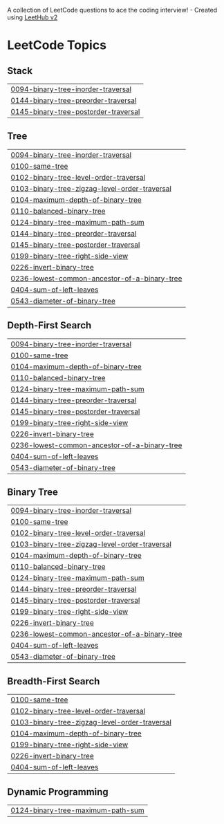 A collection of LeetCode questions to ace the coding interview! - Created using [LeetHub v2](https://github.com/arunbhardwaj/LeetHub-2.0)
<!---LeetCode Topics Start-->
# LeetCode Topics
## Stack
|  |
| ------- |
| [0094-binary-tree-inorder-traversal](https://github.com/Rupak-18/DSA-BinaryTrees/tree/master/0094-binary-tree-inorder-traversal) |
| [0144-binary-tree-preorder-traversal](https://github.com/Rupak-18/DSA-BinaryTrees/tree/master/0144-binary-tree-preorder-traversal) |
| [0145-binary-tree-postorder-traversal](https://github.com/Rupak-18/DSA-BinaryTrees/tree/master/0145-binary-tree-postorder-traversal) |
## Tree
|  |
| ------- |
| [0094-binary-tree-inorder-traversal](https://github.com/Rupak-18/DSA-BinaryTrees/tree/master/0094-binary-tree-inorder-traversal) |
| [0100-same-tree](https://github.com/Rupak-18/DSA-BinaryTrees/tree/master/0100-same-tree) |
| [0102-binary-tree-level-order-traversal](https://github.com/Rupak-18/DSA-BinaryTrees/tree/master/0102-binary-tree-level-order-traversal) |
| [0103-binary-tree-zigzag-level-order-traversal](https://github.com/Rupak-18/DSA-BinaryTrees/tree/master/0103-binary-tree-zigzag-level-order-traversal) |
| [0104-maximum-depth-of-binary-tree](https://github.com/Rupak-18/DSA-BinaryTrees/tree/master/0104-maximum-depth-of-binary-tree) |
| [0110-balanced-binary-tree](https://github.com/Rupak-18/DSA-BinaryTrees/tree/master/0110-balanced-binary-tree) |
| [0124-binary-tree-maximum-path-sum](https://github.com/Rupak-18/DSA-BinaryTrees/tree/master/0124-binary-tree-maximum-path-sum) |
| [0144-binary-tree-preorder-traversal](https://github.com/Rupak-18/DSA-BinaryTrees/tree/master/0144-binary-tree-preorder-traversal) |
| [0145-binary-tree-postorder-traversal](https://github.com/Rupak-18/DSA-BinaryTrees/tree/master/0145-binary-tree-postorder-traversal) |
| [0199-binary-tree-right-side-view](https://github.com/Rupak-18/DSA-BinaryTrees/tree/master/0199-binary-tree-right-side-view) |
| [0226-invert-binary-tree](https://github.com/Rupak-18/DSA-BinaryTrees/tree/master/0226-invert-binary-tree) |
| [0236-lowest-common-ancestor-of-a-binary-tree](https://github.com/Rupak-18/DSA-BinaryTrees/tree/master/0236-lowest-common-ancestor-of-a-binary-tree) |
| [0404-sum-of-left-leaves](https://github.com/Rupak-18/DSA-BinaryTrees/tree/master/0404-sum-of-left-leaves) |
| [0543-diameter-of-binary-tree](https://github.com/Rupak-18/DSA-BinaryTrees/tree/master/0543-diameter-of-binary-tree) |
## Depth-First Search
|  |
| ------- |
| [0094-binary-tree-inorder-traversal](https://github.com/Rupak-18/DSA-BinaryTrees/tree/master/0094-binary-tree-inorder-traversal) |
| [0100-same-tree](https://github.com/Rupak-18/DSA-BinaryTrees/tree/master/0100-same-tree) |
| [0104-maximum-depth-of-binary-tree](https://github.com/Rupak-18/DSA-BinaryTrees/tree/master/0104-maximum-depth-of-binary-tree) |
| [0110-balanced-binary-tree](https://github.com/Rupak-18/DSA-BinaryTrees/tree/master/0110-balanced-binary-tree) |
| [0124-binary-tree-maximum-path-sum](https://github.com/Rupak-18/DSA-BinaryTrees/tree/master/0124-binary-tree-maximum-path-sum) |
| [0144-binary-tree-preorder-traversal](https://github.com/Rupak-18/DSA-BinaryTrees/tree/master/0144-binary-tree-preorder-traversal) |
| [0145-binary-tree-postorder-traversal](https://github.com/Rupak-18/DSA-BinaryTrees/tree/master/0145-binary-tree-postorder-traversal) |
| [0199-binary-tree-right-side-view](https://github.com/Rupak-18/DSA-BinaryTrees/tree/master/0199-binary-tree-right-side-view) |
| [0226-invert-binary-tree](https://github.com/Rupak-18/DSA-BinaryTrees/tree/master/0226-invert-binary-tree) |
| [0236-lowest-common-ancestor-of-a-binary-tree](https://github.com/Rupak-18/DSA-BinaryTrees/tree/master/0236-lowest-common-ancestor-of-a-binary-tree) |
| [0404-sum-of-left-leaves](https://github.com/Rupak-18/DSA-BinaryTrees/tree/master/0404-sum-of-left-leaves) |
| [0543-diameter-of-binary-tree](https://github.com/Rupak-18/DSA-BinaryTrees/tree/master/0543-diameter-of-binary-tree) |
## Binary Tree
|  |
| ------- |
| [0094-binary-tree-inorder-traversal](https://github.com/Rupak-18/DSA-BinaryTrees/tree/master/0094-binary-tree-inorder-traversal) |
| [0100-same-tree](https://github.com/Rupak-18/DSA-BinaryTrees/tree/master/0100-same-tree) |
| [0102-binary-tree-level-order-traversal](https://github.com/Rupak-18/DSA-BinaryTrees/tree/master/0102-binary-tree-level-order-traversal) |
| [0103-binary-tree-zigzag-level-order-traversal](https://github.com/Rupak-18/DSA-BinaryTrees/tree/master/0103-binary-tree-zigzag-level-order-traversal) |
| [0104-maximum-depth-of-binary-tree](https://github.com/Rupak-18/DSA-BinaryTrees/tree/master/0104-maximum-depth-of-binary-tree) |
| [0110-balanced-binary-tree](https://github.com/Rupak-18/DSA-BinaryTrees/tree/master/0110-balanced-binary-tree) |
| [0124-binary-tree-maximum-path-sum](https://github.com/Rupak-18/DSA-BinaryTrees/tree/master/0124-binary-tree-maximum-path-sum) |
| [0144-binary-tree-preorder-traversal](https://github.com/Rupak-18/DSA-BinaryTrees/tree/master/0144-binary-tree-preorder-traversal) |
| [0145-binary-tree-postorder-traversal](https://github.com/Rupak-18/DSA-BinaryTrees/tree/master/0145-binary-tree-postorder-traversal) |
| [0199-binary-tree-right-side-view](https://github.com/Rupak-18/DSA-BinaryTrees/tree/master/0199-binary-tree-right-side-view) |
| [0226-invert-binary-tree](https://github.com/Rupak-18/DSA-BinaryTrees/tree/master/0226-invert-binary-tree) |
| [0236-lowest-common-ancestor-of-a-binary-tree](https://github.com/Rupak-18/DSA-BinaryTrees/tree/master/0236-lowest-common-ancestor-of-a-binary-tree) |
| [0404-sum-of-left-leaves](https://github.com/Rupak-18/DSA-BinaryTrees/tree/master/0404-sum-of-left-leaves) |
| [0543-diameter-of-binary-tree](https://github.com/Rupak-18/DSA-BinaryTrees/tree/master/0543-diameter-of-binary-tree) |
## Breadth-First Search
|  |
| ------- |
| [0100-same-tree](https://github.com/Rupak-18/DSA-BinaryTrees/tree/master/0100-same-tree) |
| [0102-binary-tree-level-order-traversal](https://github.com/Rupak-18/DSA-BinaryTrees/tree/master/0102-binary-tree-level-order-traversal) |
| [0103-binary-tree-zigzag-level-order-traversal](https://github.com/Rupak-18/DSA-BinaryTrees/tree/master/0103-binary-tree-zigzag-level-order-traversal) |
| [0104-maximum-depth-of-binary-tree](https://github.com/Rupak-18/DSA-BinaryTrees/tree/master/0104-maximum-depth-of-binary-tree) |
| [0199-binary-tree-right-side-view](https://github.com/Rupak-18/DSA-BinaryTrees/tree/master/0199-binary-tree-right-side-view) |
| [0226-invert-binary-tree](https://github.com/Rupak-18/DSA-BinaryTrees/tree/master/0226-invert-binary-tree) |
| [0404-sum-of-left-leaves](https://github.com/Rupak-18/DSA-BinaryTrees/tree/master/0404-sum-of-left-leaves) |
## Dynamic Programming
|  |
| ------- |
| [0124-binary-tree-maximum-path-sum](https://github.com/Rupak-18/DSA-BinaryTrees/tree/master/0124-binary-tree-maximum-path-sum) |
<!---LeetCode Topics End-->